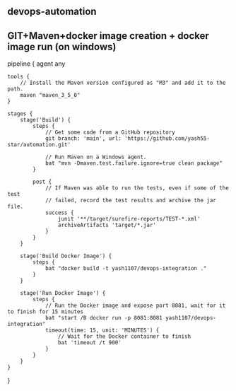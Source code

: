 ## devops-automation



## GIT+Maven+docker image creation + docker image run (on windows)



pipeline {
    agent any

    tools {
        // Install the Maven version configured as "M3" and add it to the path.
        maven "maven_3_5_0"
    }

    stages {
        stage('Build') {
            steps {
                // Get some code from a GitHub repository
                git branch: 'main', url: 'https://github.com/yash55-star/automation.git'

                // Run Maven on a Windows agent.
                bat "mvn -Dmaven.test.failure.ignore=true clean package"
            }

            post {
                // If Maven was able to run the tests, even if some of the test
                // failed, record the test results and archive the jar file.
                success {
                    junit '**/target/surefire-reports/TEST-*.xml'
                    archiveArtifacts 'target/*.jar'
                }
            }
        }
        
        stage('Build Docker Image') {
            steps {
                bat "docker build -t yash1107/devops-integration ."
            }
        }

        stage('Run Docker Image') {
            steps {
                // Run the Docker image and expose port 8081, wait for it to finish for 15 minutes
                bat "start /B docker run -p 8081:8081 yash1107/devops-integration"
                timeout(time: 15, unit: 'MINUTES') {
                    // Wait for the Docker container to finish
                    bat 'timeout /t 900'
                }
            }
        }
    }
}

